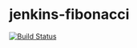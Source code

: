 # jenkins-fibonacci

[![Build Status](http://3.82.111.136:8080/buildStatus/icon?job=fibonacci)](http://3.82.111.136:8080/job/fibonacci/)
